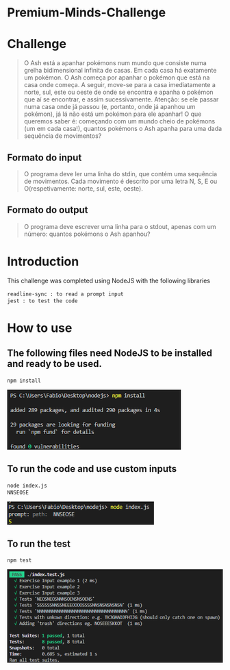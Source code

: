 # Premium-Minds-Challenge

# Challenge 

> O Ash está a apanhar pokémons num mundo que consiste numa grelha bidimensional infinita de casas.
> Em cada casa há exatamente um pokémon.
> O Ash começa por apanhar o pokémon que está na casa onde começa. A seguir, move-se para a casa
> imediatamente a norte, sul, este ou oeste de onde se encontra e apanha o pokémon que aí se encontrar,
> e assim sucessivamente. Atenção: se ele passar numa casa onde já passou (e, portanto, onde já apanhou
> um pokémon), já lá não está um pokémon para ele apanhar!
> O que queremos saber é: começando com um mundo cheio de pokémons (um em cada casa!), quantos
> pokémons o Ash apanha para uma dada sequência de movimentos?

## Formato do input
>O programa deve ler uma linha do stdin, que contém uma sequência de movimentos. Cada movimento é
>descrito por uma letra N, S, E ou O(respetivamente: norte, sul, este, oeste).
## Formato do output
>O programa deve escrever uma linha para o stdout, apenas com um número: quantos pokémons o Ash
>apanhou?


# Introduction
This challenge was completed using NodeJS with the following libraries
```
readline-sync : to read a prompt input
jest : to test the code
```

# How to use
## The following files need NodeJS to be installed and ready to be used.
```
npm install
```

![npm Install](https://raw.githubusercontent.com/fabio-r-almeida/Premium-Minds-Challenge/main/Images/npm_install.png?token=GHSAT0AAAAAABWBIQAVFAWQEYILR3GIKWQYYWBU3KQ)

## To run the code and use custom inputs
``` 
node index.js 
NNSEOSE
```


![User Output](https://raw.githubusercontent.com/fabio-r-almeida/Premium-Minds-Challenge/main/Images/Output%20User.png?token=GHSAT0AAAAAABWBIQAV5UQU2B6NMMCBDRPEYWBUXKQ)


## To run the test
``` 
npm test
```

![Test output](https://raw.githubusercontent.com/fabio-r-almeida/Premium-Minds-Challenge/main/Images/Test%20output.png?token=GHSAT0AAAAAABWBIQAUX6ZQ7XPO7HSMEAIWYWBU4CA)
